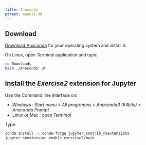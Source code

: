 ```yaml
---
title: Anaconda
parent: manual.md
---
```


## Download

[Download Anaconda](https://www.anaconda.com/download) for your operating system and install it.

On Linux, open *Terminal* application and type:

```bash
cd Downloads
bash ./Anaconda*.sh
```

## Install the *Exercise2* extension for Jupyter

Use the Command line interface on:

- Windows : *Start menu > All programms > Anaconda3 (64bits) > Anaconda Prompt*
- Linux or Mac : open *Terminal*

Type:

```bash
conda install -c conda-forge jupyter_contrib_nbextensions
jupyter nbextension enable exercise2/main
```
